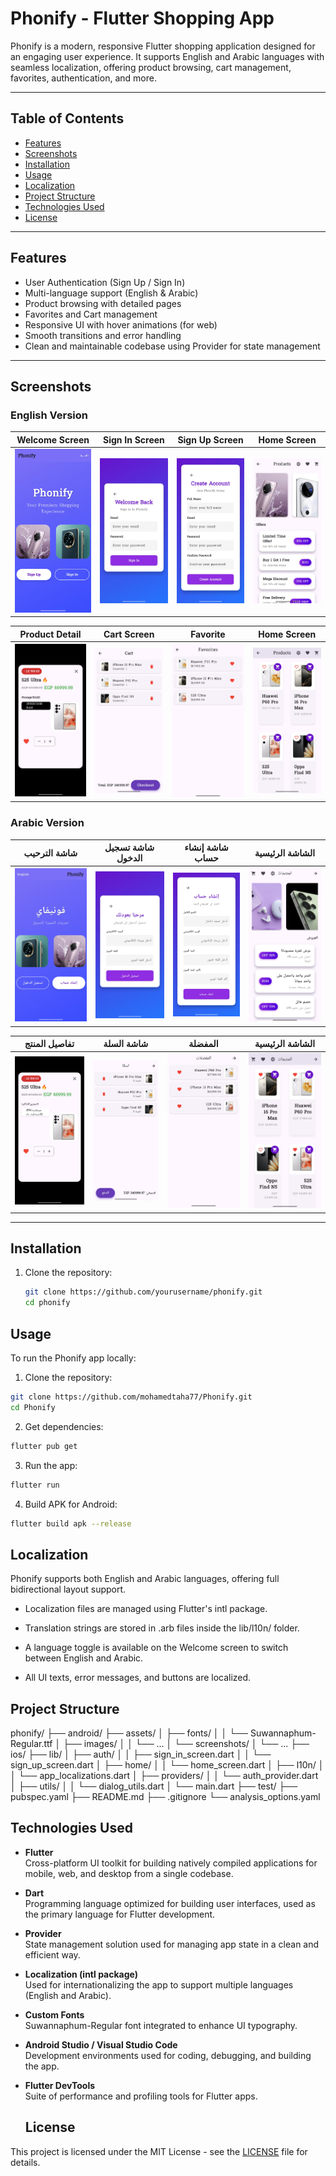 # Phonify - Flutter Shopping App

Phonify is a modern, responsive Flutter shopping application designed for an engaging user experience. It supports English and Arabic languages with seamless localization, offering product browsing, cart management, favorites, authentication, and more.

---

## Table of Contents
- [Features](#features)
- [Screenshots](#screenshots)
- [Installation](#installation)
- [Usage](#usage)
- [Localization](#localization)
- [Project Structure](#project-structure)
- [Technologies Used](#technologies-used)
- [License](#license)

---

## Features

- User Authentication (Sign Up / Sign In)  
- Multi-language support (English & Arabic)  
- Product browsing with detailed pages  
- Favorites and Cart management  
- Responsive UI with hover animations (for web)  
- Smooth transitions and error handling  
- Clean and maintainable codebase using Provider for state management  

---

## Screenshots

### English Version

| Welcome Screen          | Sign In Screen           | Sign Up Screen           | Home Screen             |
|------------------------|-------------------------|-------------------------|-------------------------|
| ![welcome_en1](assets/images/welcome_en.jpg) | ![signin_en](assets/images/login_en.jpg) | ![signup_en](assets/images/signup_en.jpg) | ![home_en](assets/images/homeTop_en.jpg) |

| Product Detail          | Cart Screen              | Favorite                 | Home Screen      |
|------------------------|-------------------------|--------------------------|-------------------------|
| ![product_detail_en](assets/images/productDetialed_en.jpg) | ![cart_en](assets/images/cart_en.jpg) | ![checkout_en](assets/images/fav_en.jpg) | ![order_confirm_en](assets/images/homeProducts_en.jpg) |

### Arabic Version

| شاشة الترحيب          | شاشة تسجيل الدخول        | شاشة إنشاء حساب           | الشاشة الرئيسية         |
|------------------------|-------------------------|-------------------------|-------------------------|
| ![welcome_ar1](assets/images/welcome_ar.jpg) | ![signin_ar](assets/images/login_ar.jpg) | ![signup_ar](assets/images/signup_ar.jpg) | ![home_ar](assets/images/homeTop_ar.jpg) |

| تفاصيل المنتج           | شاشة السلة               | المفضلة               | الشاشة الرئيسية             |
|------------------------|-------------------------|-------------------------|-------------------------|
| ![product_detail_ar](assets/images/productDetialed_ar.jpg) | ![cart_ar](assets/images/cart_ar.jpg) | ![checkout_ar](assets/images/fav_ar.jpg) | ![order_confirm_ar](assets/images/homeProducts_ar.jpg) |

---

## Installation

1. Clone the repository:
   ```bash
   git clone https://github.com/yourusername/phonify.git
   cd phonify

## Usage

To run the Phonify app locally:

1. Clone the repository:

```bash
git clone https://github.com/mohamedtaha77/Phonify.git
cd Phonify
```

2. Get dependencies:
   
```bash
flutter pub get
```

3. Run the app:

```bash
flutter run
```

4. Build APK for Android:

```bash
flutter build apk --release
```

## Localization

Phonify supports both English and Arabic languages, offering full bidirectional layout support.

- Localization files are managed using Flutter's intl package.

- Translation strings are stored in .arb files inside the lib/l10n/ folder.

- A language toggle is available on the Welcome screen to switch between English and Arabic.

- All UI texts, error messages, and buttons are localized.


## Project Structure

phonify/
├── android/
├── assets/
│ ├── fonts/
│ │ └── Suwannaphum-Regular.ttf
│ ├── images/
│ │ └── ...
│ └── screenshots/
│ └── ...
├── ios/
├── lib/
│ ├── auth/
│ │ ├── sign_in_screen.dart
│ │ └── sign_up_screen.dart
│ ├── home/
│ │ └── home_screen.dart
│ ├── l10n/
│ │ └── app_localizations.dart
│ ├── providers/
│ │ └── auth_provider.dart
│ ├── utils/
│ │ └── dialog_utils.dart
│ └── main.dart
├── test/
├── pubspec.yaml
├── README.md
├── .gitignore
└── analysis_options.yaml


## Technologies Used

- **Flutter**  
  Cross-platform UI toolkit for building natively compiled applications for mobile, web, and desktop from a single codebase.

- **Dart**  
  Programming language optimized for building user interfaces, used as the primary language for Flutter development.

- **Provider**  
  State management solution used for managing app state in a clean and efficient way.

- **Localization (intl package)**  
  Used for internationalizing the app to support multiple languages (English and Arabic).

- **Custom Fonts**  
  Suwannaphum-Regular font integrated to enhance UI typography.

- **Android Studio / Visual Studio Code**  
  Development environments used for coding, debugging, and building the app.

- **Flutter DevTools**  
  Suite of performance and profiling tools for Flutter apps.

  ## License

This project is licensed under the MIT License - see the [LICENSE](LICENSE) file for details.

